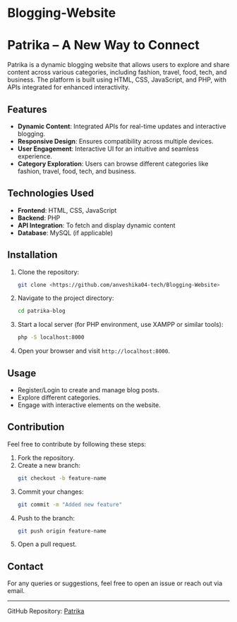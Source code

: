 # Blogging-Website
# Patrika – A New Way to Connect

Patrika is a dynamic blogging website that allows users to explore and share content across various categories, including fashion, travel, food, tech, and business. The platform is built using HTML, CSS, JavaScript, and PHP, with APIs integrated for enhanced interactivity.

## Features

- **Dynamic Content**: Integrated APIs for real-time updates and interactive blogging.
- **Responsive Design**: Ensures compatibility across multiple devices.
- **User Engagement**: Interactive UI for an intuitive and seamless experience.
- **Category Exploration**: Users can browse different categories like fashion, travel, food, tech, and business.

## Technologies Used

- **Frontend**: HTML, CSS, JavaScript
- **Backend**: PHP
- **API Integration**: To fetch and display dynamic content
- **Database**: MySQL (if applicable)

## Installation

1. Clone the repository:
   ```bash
   git clone <https://github.com/anveshika04-tech/Blogging-Website>
   ```
2. Navigate to the project directory:
   ```bash
   cd patrika-blog
   ```
3. Start a local server (for PHP environment, use XAMPP or similar tools):
   ```bash
   php -S localhost:8000
   ```
4. Open your browser and visit `http://localhost:8000`.

## Usage

- Register/Login to create and manage blog posts.
- Explore different categories.
- Engage with interactive elements on the website.

## Contribution

Feel free to contribute by following these steps:

1. Fork the repository.
2. Create a new branch:
   ```bash
   git checkout -b feature-name
   ```
3. Commit your changes:
   ```bash
   git commit -m "Added new feature"
   ```
4. Push to the branch:
   ```bash
   git push origin feature-name
   ```
5. Open a pull request.

## Contact

For any queries or suggestions, feel free to open an issue or reach out via email.

---

GitHub Repository: [Patrika](<https://github.com/anveshika04-tech/Blogging-Website>)

